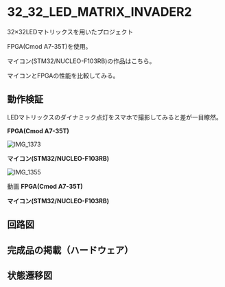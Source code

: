 # 32_32_LED_MATRIX_INVADER2
32×32LEDマトリックスを用いたプロジェクト

FPGA(Cmod A7-35T)を使用。

マイコン(STM32/NUCLEO-F103RB)の作品はこちら。

マイコンとFPGAの性能を比較してみる。

## 動作検証


LEDマトリックスのダイナミック点灯をスマホで撮影してみると差が一目瞭然。


**FPGA(Cmod A7-35T)**


![IMG_1373](https://github.com/itakatoshi/32_32_LED_MATRIX_INVADER2/assets/141484485/c96b5ac6-0b1a-413d-8d82-dbfa30258e0f)


**マイコン(STM32/NUCLEO-F103RB)**


![IMG_1355](https://github.com/itakatoshi/32_32_LED_MATRIX_INVADER2/assets/141484485/528c8824-c75e-4b3f-a42b-45ac56bce994)


動画
**FPGA(Cmod A7-35T)**


**マイコン(STM32/NUCLEO-F103RB)**


## 回路図

## 完成品の掲載（ハードウェア）

## 状態遷移図

